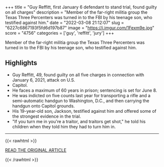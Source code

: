 +++
title = "Guy Reffitt, first January 6 defendant to stand trial, found guilty on all charges"
description = "Member of the far-right militia group the Texas Three Percenters was turned in to the FBI by his teenage son, who testified against him."
date = "2022-03-08 21:12:07"
slug = "6227c6867193f5fd6d197b87"
image = "https://i.imgur.com/1Fexm9e.jpg"
score = "4756"
categories = ['guy', 'reffitt', 'jury']
+++

Member of the far-right militia group the Texas Three Percenters was turned in to the FBI by his teenage son, who testified against him.

## Highlights

- Guy Reffitt, 49, found guilty on all five charges in connection with January 6, 2021, attack on U.S.
- Capitol.
- He faces a maximum of 60 years in prison; sentencing is set for June 8.
- He was indicted on five counts last year for transporting a rifle and a semi-automatic handgun to Washington, D.C., and then carrying the handgun onto Capitol grounds.
- His 19-year-old son, Jackson, testified against him and offered some of the strongest evidence in the trial.
- "If you turn me in you're a traitor, and traitors get shot," he told his children when they told him they had to turn him in.

---

{{< rawhtml >}}
  <p class="article-category">
    <a target="_blank" href="https://www.cbsnews.com/amp/news/guy-reffitt-january-6-capitol-riot-verdict/">READ THE ORIGINAL ARTICLE</a>
  </p>
{{< /rawhtml >}}
